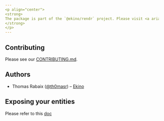 ```yaml
---
<p align="center">
<strong>
The package is part of the `@ekino/rendr` project. Please visit <a aria-label=rendr learn" href="https://github.com/ekino/rendr">https://github.com/ekino/rendr</a> to get started with rendr.
</strong>
</p>
---
```


## Contributing

Please see our [CONTRIBUTING.md](https://github.com/ekino/rendr/CONTRIBUTING.md).

## Authors

- Thomas Rabaix ([@th0masr](https://twitter.com/th0masr)) – [Ekino](https://ekino.com)

## Exposing your entities
Please refer to this [doc](./doc/serialisation.md)
